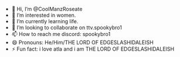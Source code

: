 - 👋 Hi, I’m @CoolManzRoseate
- 👀 I’m interested in women.
- 🌱 I’m currently learning life.
- 💞️ I’m looking to collaborate on ttv.spookybro1
- 📫 How to reach me discord: spookybro1
- 😄 Pronouns: He/Him/THE LORD OF EDGESLASHIDALEISH
- ⚡ Fun fact: i love atla and i am THE LORD OF EDGESLASHIDALEISH

<!---
CoolManzRoseate/CoolManzRoseate is a ✨ special ✨ repository because its `README.md` (this file) appears on your GitHub profile.
You can click the Preview link to take a look at your changes.
--->
